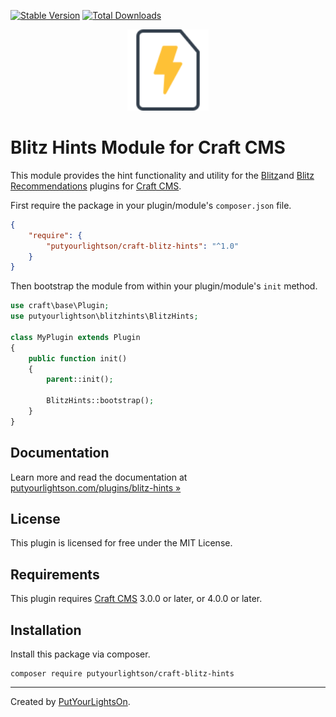 [![Stable Version](https://img.shields.io/packagist/v/putyourlightson/craft-blitz-hints?label=stable)]((https://packagist.org/packages/putyourlightson/craft-blitz-hints))
[![Total Downloads](https://img.shields.io/packagist/dt/putyourlightson/craft-blitz-hints)](https://packagist.org/packages/putyourlightson/craft-blitz-hints)

<p align="center"><img width="130" src="https://raw.githubusercontent.com/putyourlightson/craft-blitz-hints/develop/src/icon.svg"></p>

# Blitz Hints Module for Craft CMS

This module provides the hint functionality and utility for the [Blitz](https://github.com/putyourlightson/craft-blitz)and [Blitz Recommendations](https://github.com/putyourlightson/craft-blitz-recommendations) plugins for [Craft CMS](https://craftcms.com/).  

First require the package in your plugin/module's `composer.json` file.

```json
{
    "require": {
        "putyourlightson/craft-blitz-hints": "^1.0"
    }
}
```

Then bootstrap the module from within your plugin/module's `init` method.

```php
use craft\base\Plugin;
use putyourlightson\blitzhints\BlitzHints;

class MyPlugin extends Plugin
{
    public function init()
    {
        parent::init();

        BlitzHints::bootstrap();
    }
}
```

## Documentation

Learn more and read the documentation at [putyourlightson.com/plugins/blitz-hints »](https://putyourlightson.com/plugins/blitz-hints)

## License

This plugin is licensed for free under the MIT License.

## Requirements

This plugin requires [Craft CMS](https://craftcms.com/) 3.0.0 or later, or 4.0.0 or later.

## Installation

Install this package via composer.

```shell
composer require putyourlightson/craft-blitz-hints
```

---

Created by [PutYourLightsOn](https://putyourlightson.com/).

